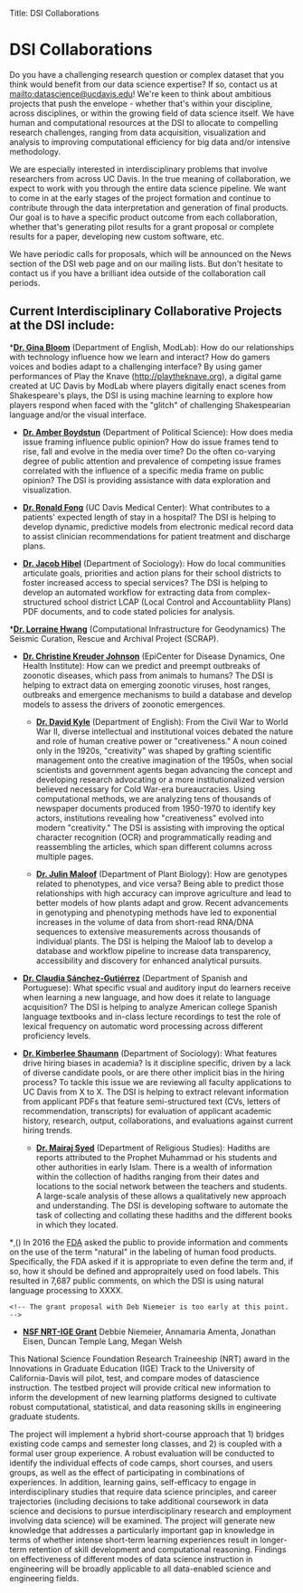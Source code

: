 ﻿Title: DSI Collaborations

# DSI Collaborations 

Do you have a challenging research question or complex dataset that you think
would benefit from our data science expertise? If so, contact us at
<mailto:datascience@ucdavis.edu>! We're keen to think about ambitious projects
that push the envelope - whether that's within your discipline, across
disciplines, or within the growing field of data science itself. We have human
and computational resources at the DSI to allocate to compelling research
challenges, ranging from data acquisition, visualization and analysis to
improving computational efficiency for big data and/or intensive methodology.

We are especially interested in interdisciplinary problems that involve
researchers from across UC Davis. In the true meaning of collaboration, we
expect to work with you through the entire data science pipeline. We want to
come in at the early stages of the project formation and continue to contribute
through the data interpretation and generation of final products. Our goal is 
to have a specific product outcome from each collaboration, whether that's 
generating pilot results for a grant proposal or complete results for a 
paper, developing new custom software, etc.

We have periodic calls for proposals, which will be announced on the News
section of the DSI web page and on our mailing lists. But don't hesitate to contact 
us if you have a brilliant idea outside of the collaboration call periods.

## Current Interdisciplinary Collaborative Projects at the DSI include:

*__[Dr. Gina Bloom](https://modlab.ucdavis.edu/)__ (Department of English, ModLab): 
  How do our relationships with technology influence how we learn and interact? 
  How do gamers voices and bodies adapt to a challenging interface? By using 
  gamer performances of Play the Knave (http://playtheknave.org), a digital game created at UC Davis by 
  ModLab where players digitally enact scenes from Shakespeare's plays, the DSI is using 
  machine learning to explore how players respond when faced with the "glitch" of challenging 
  Shakespearian language and/or the visual interface.
   
* __[Dr. Amber Boydstun](http://psfaculty.ucdavis.edu/boydstun/Home.html)__ (Department of Political Science): How does media
  issue framing influence public opinion? How do issue frames tend to rise,
  fall and evolve in the media over time? Do the often co-varying degree of
  public attention and prevalence of competing issue frames correlated with the
  influence of a specific media frame on public opinion? The DSI is providing
  assistance with data exploration and visualization.

* __[Dr. Ronald Fong](http://www.ucdmc.ucdavis.edu/publish/facultybio/search/faculty/1084)__ (UC Davis Medical Center): What contributes to a
  patients' expected length of stay in a hospital? The DSI is helping to
  develop dynamic, predictive models from electronic medical record data to
  assist clinician recommendations for patient treatment and discharge plans.

* __[Dr. Jacob Hibel](http://jhibel.faculty.ucdavis.edu/)__ (Department of Sociology): How do local communities
  articulate goals, priorities and action plans for their school districts to
  foster increased access to special services? The DSI is helping to develop an
  automated workflow for extracting data from complex-structured school district LCAP
  (Local Control and Accountabliity Plans) PDF documents, and to code stated policies
  for analysis.

*__[Dr. Lorraine Hwang](http://geodynamics.org/)__ (Computational Infrastructure for Geodynamics)
  The Seismic Curation, Rescue and Archival Project (SCRAP).
  
* __[Dr. Christine Kreuder Johnson](http://www.vetmed.ucdavis.edu/faculty/results.cfm?fid=17867)__ (EpiCenter for Disease Dynamics, One Health Institute):
  How can we predict and preempt outbreaks of zoonotic diseases, which pass from
  animals to humans? The DSI is helping to extract data on emerging
  zoonotic viruses, host ranges, outbreaks and emergence mechanisms to build a
  database and develop models to assess the drivers of zoonotic emergences.
  
  * __[Dr. David Kyle](http://sociology.ucdavis.edu/people/djkyle)__ (Department of English):
  From the Civil War to World War II, diverse intellectual and institutional voices debated the nature and role of 
  human creative power or "creativeness." A noun coined only in the 1920s, "creativity" was shaped by grafting 
  scientific management onto the creative imagination of the 1950s, when social scientists and government agents 
  began advancing the concept and developing research advocating or a more institutionalized version believed 
  necessary for Cold War-era bureaucracies. Using computational methods, we are analyzing tens of thousands of 
  newspaper documents produced from 1950-1970 to identify key actors, institutions revealing how 
  "creativeness" evolved into modern "creativity." The DSI is assisting with improving the optical character recognition
  (OCR) and programmatically reading and reassembling the articles, which span different columns across multiple pages. 
  
  * __[Dr. Julin Maloof](http://malooflab.phytonetworks.org/)__ (Department of Plant Biology): How are genotypes related
  to phenotypes, and vice versa? Being able to predict those relationships with
  high accuracy can improve agriculture and lead to better models of how plants
  adapt and grow. Recent advancements in genotyping and phenotyping methods
  have led to exponential increases in the volume of data from short-read
  RNA/DNA sequences to extensive measurements across thousands of individual
  plants. The DSI is helping the Maloof lab to develop a database and workflow
  pipeline to increase data transparency, accessibility and discovery for
  enhanced analytical pursuits.
 
* __[Dr. Claudia Sánchez-Gutiérrez](https://spanish.ucdavis.edu/en/people/profile/2585)__ (Department of Spanish and Portuguese):
  What specific vsual and auditory input do learners receive when learning a
  new language, and how does it relate to language acquisition? The DSI is
  helping to analyze American college Spanish language textbooks and in-class
  lecture recordings to test the role of lexical frequency on automatic word
  processing across different proficiency levels. 

* __[Dr. Kimberlee Shaumann](http://sociology.ucdavis.edu/people/kashauma)__ (Department of Sociology):
  What features drive hiring biases in academia? Is it discipline specific, driven by a lack of diverse candidate pools, or 
  are there other implicit bias in the hiring process? To tackle this issue we are reviewing all faculty applications to UC Davis from X to X. 
  The DSI is helping to extract relevant information from applicant PDFs that feature semi-structured text (CVs, letters of recommendation, 
  transcripts) for evaluation of applicant academic history, research, output, collaborations, and evaluations against current hiring trends. 

  * __[Dr. Mairaj Syed](https://religions.ucdavis.edu/people/profile/1359)__ (Department of Religious Studies): 
   Hadiths are reports attributed to the Prophet Muhammad or his students and other
  authorities in early Islam.  There is a wealth of information within the collection of hadiths
  ranging from their dates and locations to the social network between the teachers and students. 
  A large-scale analysis of these allows a qualitatively new approach and understanding.
  The DSI is developing software to automate the task of collecting and collating
  these hadiths and the different books in which they located. 

*__[ ]()__ ()
In 2016 the [FDA](https://www.fda.gov/Food/GuidanceRegulation/GuidanceDocumentsRegulatoryInformation/LabelingNutrition/ucm456090.htm) asked the public to provide information and comments on the use of the term "natural" in the labeling of human food products. Specifically, the FDA asked if it is appropriate 
to even define the term and, if so, how it should be defined and appropraitely used on food labels. This resulted in 7,687 public comments, on which the DSI is 
using natural language processing to XXXX.


  <!-- For later -->
    <!-- The grant proposal with Deb Niemeier is too early at this point. -->

  <!-- Separate from collaborative projects -->
  <!-- The hydrus project is in the software.md file, not here -->


* __[NSF NRT-IGE Grant](https://www.nsf.gov/awardsearch/showAward?AWD_ID=1545193)__
Debbie Niemeier, Annamaria Amenta, Jonathan Eisen, Duncan Temple Lang, Megan Welsh 

This National Science Foundation Research Traineeship (NRT) award in the Innovations in Graduate
Education (IGE) Track to the University of California-Davis will pilot, test, and compare modes of
datascience instruction. The testbed project will provide critical new information to inform the
development of new learning platforms designed to cultivate robust computational, statistical, and
data reasoning skills in engineering graduate students.

The project will implement a hybrid short-course approach that 1) bridges existing code camps and
semester long classes, and 2) is coupled with a formal user group experience. A robust evaluation
will be conducted to identify the individual effects of code camps, short courses, and users groups,
as well as the effect of participating in combinations of experiences. In addition, learning gains,
self-efficacy to engage in interdisciplinary studies that require data science principles, and
career trajectories (including decisions to take additional coursework in data science and decisions
to pursue interdisciplinary research and employment involving data science) will be examined. The
project will generate new knowledge that addresses a particularly important gap in knowledge in
terms of whether intense short-term learning experiences result in longer-term retention of skill
development and computational reasoning. Findings on effectiveness of different modes of data
science instruction in engineering will be broadly applicable to all data-enabled science and
engineering fields.

